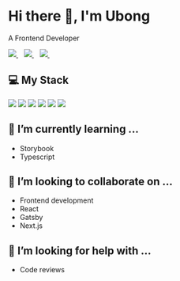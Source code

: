 # Hi there 👋, I'm Ubong

A Frontend Developer

<p>
  <a href="https://github.com/ubong-s">
    <img src="https://img.shields.io/badge/linkedin-%230077B5.svg?&style=for-the-badge&logo=linkedin&logoColor=white" />
  </a>&nbsp;&nbsp;
  <a href="https://twitter.com/devubong">
    <img src="https://img.shields.io/badge/Twitter-1DA1F2?style=for-the-badge&logo=twitter&logoColor=white" />        
  </a>&nbsp;&nbsp;
  <a href="mailto:ubongsly@gmail.com">
    <img src="https://img.shields.io/badge/Email-001E26?style=for-the-badge&logo=gmail&logoColor=white" />        
  </a>&nbsp;&nbsp;
</p>

## 💻 My Stack
<p>
  <img src="https://img.shields.io/badge/Javascript-yellow?style=for-the-badge&logo=javascript&logoColor=black" />
  <img src="https://img.shields.io/badge/React-001E26?style=for-the-badge&logo=react&logoColor=white" />
  <img src="https://img.shields.io/badge/Gatsby-purple?style=for-the-badge&logo=gatsby&logoColor=white" />
  <img src="https://img.shields.io/badge/Next_js-black?style=for-the-badge&logo=next.js&logoColor=white" />
  <img src="https://img.shields.io/badge/Styled_components-purple?style=for-the-badge&logo=styled-components&logoColor=black" />
  <img src="https://img.shields.io/badge/Sass-pink?style=for-the-badge&logo=sass&logoColor=black" />
</p>

## 🌱 I’m currently learning ...
- Storybook
- Typescript

## 👯 I’m looking to collaborate on ...
- Frontend development
- React
- Gatsby
- Next.js

## 🤔 I’m looking for help with ...
- Code reviews



<!--
**ubong-s/ubong-s** is a ✨ _special_ ✨ repository because its `README.md` (this file) appears on your GitHub profile.

Here are some ideas to get you started:

- 🔭 I’m currently working on ...
- 🌱 I’m currently learning ...
- 👯 I’m looking to collaborate on ...
- 🤔 I’m looking for help with ...
- 💬 Ask me about ...
- 📫 How to reach me: ...
- 😄 Pronouns: ...
- ⚡ Fun fact: ...
-->
